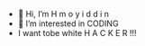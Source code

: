 - 👋 Hi, I’m H m o y i d d i n
- 👀 I’m interested in CODING
- I want tobe white H A C K E R !!!

<!---
Lanselord/Lanselord is a ✨ special ✨ repository because its `README.md` (this file) appears on your GitHub profile.
You can click the Preview link to take a look at your changes.
--->
